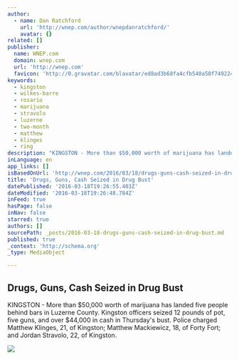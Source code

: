 ```yaml
---
author:
  - name: Dan Ratchford
    url: 'http://wnep.com/author/wnepdanratchford/'
    avatar: {}
related: []
publisher:
  name: WNEP.com
  domain: wnep.com
  url: 'http://wnep.com'
  favicon: 'http://0.gravatar.com/blavatar/ed8ad3b68fa4cfb540a50f749224f2f2?s=16'
keywords:
  - kingston
  - wilkes-barre
  - rosario
  - marijuana
  - stravolo
  - luzerne
  - two-month
  - matthew
  - klinges
  - ring
description: "KINGSTON - More than $50,000 worth of marijuana has landed five people behind bars in Luzerne County. Kingston officers seized 12 pounds of pot, five guns, and over $44,000 in cash in Thursday's bust. Police charged Matthew Klinges, 21, of Kingston; Matthew Mackiewicz, 18, of Forty Fort; and Jordan Stravolo, 22, of Kingston."
inLanguage: en
app_links: []
isBasedOnUrl: 'http://wnep.com/2016/03/18/drugs-guns-cash-seized-in-drug-bust/'
title: 'Drugs, Guns, Cash Seized in Drug Bust'
datePublished: '2016-03-18T19:26:55.403Z'
dateModified: '2016-03-18T19:26:48.784Z'
inFeed: true
hasPage: false
inNav: false
starred: true
authors: []
sourcePath: _posts/2016-03-18-drugs-guns-cash-seized-in-drug-bust.md
published: true
_context: 'http://schema.org'
_type: MediaObject

---
```

<article style=""><h1>Drugs, Guns, Cash Seized in Drug Bust</h1><p>KINGSTON - More than $50,000 worth of marijuana has landed five people behind bars in Luzerne County. Kingston officers seized 12 pounds of pot, five guns, and over $44,000 in cash in Thursday's bust. Police charged Matthew Klinges, 21, of Kingston; Matthew Mackiewicz, 18, of Forty Fort; and Jordan Stravolo, 22, of Kingston.</p><img src="https://localtvwnep.files.wordpress.com/2016/03/kingston-drugs.jpeg?w=770" /></article>
